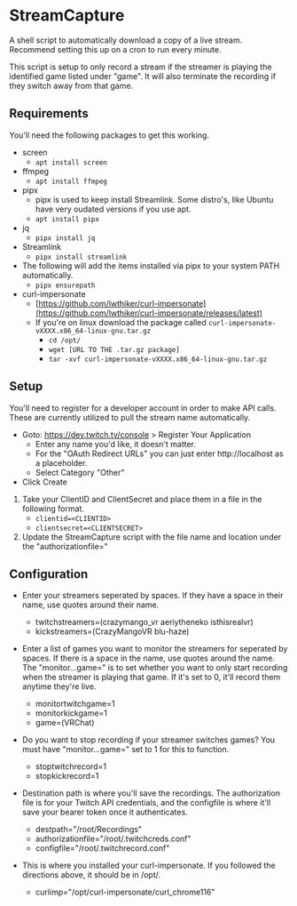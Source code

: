 # StreamCapture

A shell script to automatically download a copy of a live stream.  Recommend setting this up on a cron to run every minute.

This script is setup to only record a stream if the streamer is playing the identified game listed under "game".  It will also terminate the recording if they switch away from that game.

## Requirements
You'll need the following packages to get this working.

- screen
  - `apt install screen`
- ffmpeg
  - `apt install ffmpeg`
- pipx
  - pipx is used to keep install Streamlink. Some distro's, like Ubuntu have very oudated versions if you use apt. 
  - `apt install pipx`
- jq
  - `pipx install jq`
- Streamlink
  - `pipx install streamlink`
- The following will add the items installed via pipx to your system PATH automatically.
  - `pipx ensurepath`
- curl-impersonate
  - [https://github.com/lwthiker/curl-impersonate](https://github.com/lwthiker/curl-impersonate/releases/latest)
  - If you're on linux download the package called `curl-impersonate-vXXXX.x86_64-linux-gnu.tar.gz`
    - `cd /opt/`
    - `wget [URL TO THE .tar.gz package]`
    - `tar -xvf curl-impersonate-vXXXX.x86_64-linux-gnu.tar.gz`

## Setup
You'll need to register for a developer account in order to make API calls.  These are currently utilized to pull the stream name automatically.  

- Goto: https://dev.twitch.tv/console > Register Your Application
  - Enter any name you'd like, it doesn't matter.
  - For the "OAuth Redirect URLs" you can just enter http://localhost as a placeholder.
  - Select Category "Other"
- Click Create

1. Take your ClientID and ClientSecret and place them in a file in the following format.
   - ` clientid=<CLIENTID> `
   - ` clientsecret=<CLIENTSECRET> `
2. Update the StreamCapture script with the file name and location under the "authorizationfile=<your config file>"

## Configuration

- Enter your streamers seperated by spaces.  If they have a space in their name, use quotes around their name.
  - twitchstreamers=(crazymango_vr aeriytheneko isthisrealvr)
  - kickstreamers=(CrazyMangoVR blu-haze)

- Enter a list of games you want to monitor the streamers for seperated by spaces.  If there is a space in the name, use quotes around the name.  The "monitor...game=" is to set whether you want to only start recording when the streamer is playing that game.  If it's set to 0, it'll record them anytime they're live.
  - monitortwitchgame=1
  - monitorkickgame=1
  - game=(VRChat)

- Do you want to stop recording if your streamer switches games? You must have "monitor...game=" set to 1 for this to function.
  - stoptwitchrecord=1
  - stopkickrecord=1

- Destination path is where you'll save the recordings.  The authorization file is for your Twitch API credentials, and the configfile is where it'll save your bearer token once it authenticates.
  - destpath="/root/Recordings"
  - authorizationfile="/root/.twitchcreds.conf"
  - configfile="/root/.twitchrecord.conf"

- This is where you installed your curl-impersonate.  If you followed the directions above, it should be in /opt/.
  - curlimp="/opt/curl-impersonate/curl_chrome116"
